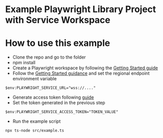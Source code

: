 # Example Playwright Library Project with Service Workspace
# How to use this example
- Clone the repo and go to the folder
- npm install
- Create a Playwright workspace by following the [Getting Started guide](https://aka.ms/pww/docs/manage-workspaces)
- Follow the [Getting Started guidance](https://aka.ms/pww/docs/configure-service-endpoint) and set the regional endpoint environment variable
```
$env:PLAYWRIGHT_SERVICE_URL="wss://...."
```
- Generate access token following [guide](https://aka.ms/pww/docs/generate-access-token)
- Set the token generated in the previous step
```
$env:PLAYWRIGHT_SERVICE_ACCESS_TOKEN="TOKEN_VALUE"
```
- Run the example script
```
npx ts-node src/example.ts
```